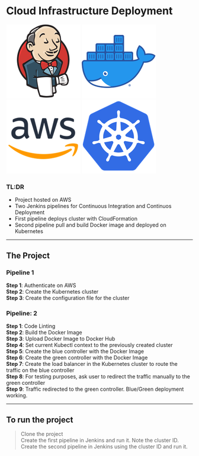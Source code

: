 # Cloud Infrastructure Deployment

![](./public/jenkins.png)
![](./public/docker.png)
![](./public/aws.png)
![](./public/kubernetes.png)

### TL:DR

* Project hosted on AWS  
* Two Jenkins pipelines for Continuous Integration and Continuos Deployment  
* First pipeline deploys cluster with CloudFormation  
* Second pipeline pull and build Docker image and deployed on Kubernetes  

---

## The Project

### Pipeline 1

**Step 1**: Authenticate on AWS  
**Step 2**: Create the Kubernetes cluster  
**Step 3**: Create the configuration file for the cluster  

### Pipeline: 2

**Step 1**: Code Linting  
**Step 2**: Build the Docker Image  
**Step 3**: Upload Docker Image to Docker Hub  
**Step 4**: Set current Kubectl context to the previously created cluster  
**Step 5**: Create the blue controller with the Docker Image  
**Step 6**: Create the green controller with the Docker Image  
**Step 7**: Create the load balancer in the Kubernetes cluster to route the traffic on the blue controller  
**Step 8**: For testing purposes, ask user to redirect the traffic manually to the green controller  
**Step 9**: Traffic redirected to the green controller. Blue/Green deployment working.  

---

## To run the project

> Clone the project  
> Create the first pipeline in Jenkins and run it. Note the cluster ID.  
> Create the second pipeline in Jenkins using the cluster ID and run it.  